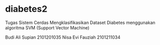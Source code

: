 # diabetes2

Tugas Sistem Cerdas 
Mengklasifikasikan Dataset Diabetes menggunakan algoritma SVM (Support Vector Machine)

Budi Ali Supian  2101201035
Nisa Evi Fauziah 2101211034
